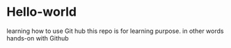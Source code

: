 # Hello-world
learning how to use Git hub
this repo is for learning purpose. in other words hands-on with Github
